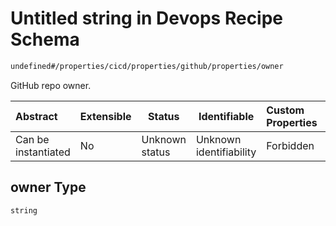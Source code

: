 # Untitled string in Devops Recipe Schema

```txt
undefined#/properties/cicd/properties/github/properties/owner
```

GitHub repo owner.


| Abstract            | Extensible | Status         | Identifiable            | Custom Properties | Additional Properties | Access Restrictions | Defined In                                                        |
| :------------------ | ---------- | -------------- | ----------------------- | :---------------- | --------------------- | ------------------- | ----------------------------------------------------------------- |
| Can be instantiated | No         | Unknown status | Unknown identifiability | Forbidden         | Allowed               | none                | [devops.schema.json\*](devops.schema.json "open original schema") |

## owner Type

`string`
